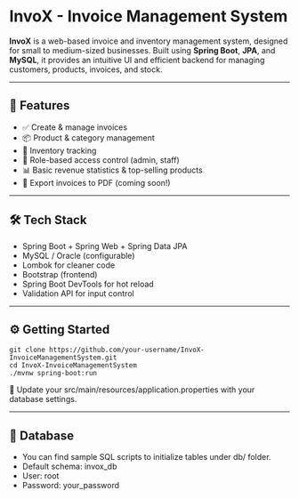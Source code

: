 # InvoX - Invoice Management System

**InvoX** is a web-based invoice and inventory management system, designed for small to medium-sized businesses. Built using **Spring Boot**, **JPA**, and **MySQL**, it provides an intuitive UI and efficient backend for managing customers, products, invoices, and stock.

---

## 🚀 Features

- ✅ Create & manage invoices
- 📦 Product & category management
- 🧮 Inventory tracking
- 👥 Role-based access control (admin, staff)
- 📊 Basic revenue statistics & top-selling products
- 📄 Export invoices to PDF (coming soon!)

---

## 🛠️ Tech Stack

- Spring Boot + Spring Web + Spring Data JPA
- MySQL / Oracle (configurable)
- Lombok for cleaner code
- Bootstrap (frontend)
- Spring Boot DevTools for hot reload
- Validation API for input control

---

## ⚙️ Getting Started

```
git clone https://github.com/your-username/InvoX-InvoiceManagementSystem.git
cd InvoX-InvoiceManagementSystem
./mvnw spring-boot:run
```
🔧 Update your src/main/resources/application.properties with your database settings.

---

## 📌 Database

- You can find sample SQL scripts to initialize tables under db/ folder.
- Default schema: invox_db
- User: root
- Password: your_password
